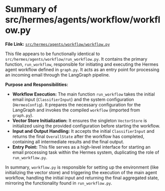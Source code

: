 # Summary of src/hermes/agents/workflow/workflow.py

**File Link:** [`src/hermes/agents/workflow/workflow.py`](/src/hermes/agents/workflow/workflow.py)

This file appears to be functionally identical to `src/hermes/agents/workflow/run_workflow.py`. It contains the primary function, `run_workflow`, responsible for initiating and executing the Hermes agent workflow defined in `graph.py`. It acts as an entry point for processing an incoming email through the LangGraph pipeline.

**Purpose and Responsibilities:**

-   **Workflow Execution:** The main function `run_workflow` takes the initial email input (`ClassifierInput`) and the system configuration (`HermesConfig`). It prepares the necessary configuration for the LangGraph and invokes the compiled `workflow` (imported from `graph.py`).
-   **Vector Store Initialization:** It ensures the singleton `VectorStore` is initialized using the provided configuration before starting the workflow.
-   **Input and Output Handling:** It accepts the initial `ClassifierInput` and returns the final `OverallState` after the workflow has completed, containing all intermediate results and the final output.
-   **Entry Point:** This file serves as a high-level interface for starting an email processing task within the Hermes system, duplicating the role of `run_workflow.py`.

In summary, `workflow.py` is responsible for setting up the environment (like initializing the vector store) and triggering the execution of the main agent workflow, handling the initial input and returning the final aggregated state, mirroring the functionality found in `run_workflow.py`. 